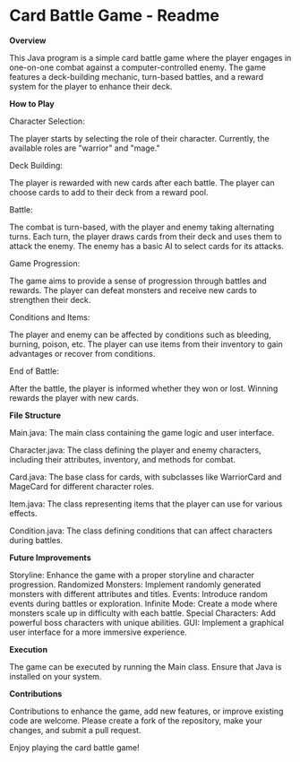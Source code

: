 
# Card Battle Game - Readme
**Overview**

This Java program is a simple card battle game where the player engages in one-on-one combat against a computer-controlled enemy. The game features a deck-building mechanic, turn-based battles, and a reward system for the player to enhance their deck.

**How to Play**

Character Selection:

The player starts by selecting the role of their character. Currently, the available roles are "warrior" and "mage."

Deck Building:

The player is rewarded with new cards after each battle.
The player can choose cards to add to their deck from a reward pool.

Battle:

The combat is turn-based, with the player and enemy taking alternating turns.
Each turn, the player draws cards from their deck and uses them to attack the enemy.
The enemy has a basic AI to select cards for its attacks.

Game Progression:

The game aims to provide a sense of progression through battles and rewards.
The player can defeat monsters and receive new cards to strengthen their deck.

Conditions and Items:

The player and enemy can be affected by conditions such as bleeding, burning, poison, etc.
The player can use items from their inventory to gain advantages or recover from conditions.

End of Battle:

After the battle, the player is informed whether they won or lost.
Winning rewards the player with new cards.

**File Structure**

Main.java: The main class containing the game logic and user interface.

Character.java: The class defining the player and enemy characters, including their attributes, inventory, and methods for combat.

Card.java: The base class for cards, with subclasses like WarriorCard and MageCard for different character roles.

Item.java: The class representing items that the player can use for various effects.

Condition.java: The class defining conditions that can affect characters during battles.

**Future Improvements**

Storyline: Enhance the game with a proper storyline and character progression.
Randomized Monsters: Implement randomly generated monsters with different attributes and titles.
Events: Introduce random events during battles or exploration.
Infinite Mode: Create a mode where monsters scale up in difficulty with each battle.
Special Characters: Add powerful boss characters with unique abilities.
GUI: Implement a graphical user interface for a more immersive experience.

**Execution**

The game can be executed by running the Main class.
Ensure that Java is installed on your system.

**Contributions**

Contributions to enhance the game, add new features, or improve existing code are welcome. Please create a fork of the repository, make your changes, and submit a pull request.

Enjoy playing the card battle game!
